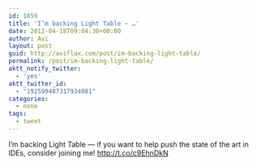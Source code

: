 ```yaml
---
id: 1859
title: 'I’m backing Light Table — …'
date: 2012-04-18T09:04:30+00:00
author: Avi
layout: post
guid: http://aviflax.com/post/im-backing-light-table/
permalink: /post/im-backing-light-table/
aktt_notify_twitter:
  - 'yes'
aktt_twitter_id:
  - "192599487317934081"
categories:
  - none
tags:
  - tweet
---
```

I’m backing Light Table — if you want to help push the state of the art in IDEs, consider joining me! <a href="http://t.co/c9EhnDkN" rel="nofollow">http://t.co/c9EhnDkN</a>